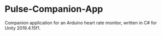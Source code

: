 # Pulse-Companion-App
 Companion application for an Arduino heart rate monitor, written in C# for Unity 2019.4.15f1.
 
